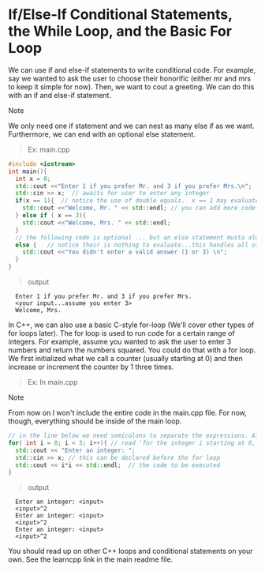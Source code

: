 # If/Else-If Conditional Statements, the While Loop, and the Basic For Loop

We can use if and else-if statements to write conditional code. 
For example, say we wanted to ask the user to choose their honorific (either mr and mrs to keep it simple for now).
Then, we want to cout a greeting. We can do this with an if and else-if statement. 

> [!NOTE]
> We only need one if statement and we can nest as many else if as we want. Furthermore, we can end with an optional else statement.

> Ex: main.cpp

```cpp
#include <iostream>
int main(){
  int x = 0;
  std::cout <<"Enter 1 if you prefer Mr. and 3 if you prefer Mrs.\n";
  std::cin >> x;  // awaits for user to enter any integer
  if(x == 1){  // notice the use of double equals.  x == 1 may evaluate to 'true' or 1 OR it may evaluate to 'false' or 0
    std::cout <<"Welcome, Mr. " << std::endl; // you can add more code as you please
  } else if ( x == 3){ 
    std::cout <<"Welcome, Mrs. " << std::endl;
  }
  // the following code is optional ... but an else statement musta always follow an if statement
  else {   // notice their is nothing to evaluate...this handles all other cases or integers entered
    std::cout <<"You didn't enter a valid answer (1 or 3) \n";
  }
}
```

> output

```console
  Enter 1 if you prefer Mr. and 3 if you prefer Mrs.
  <your input...assume you enter 3>
  Welcome, Mrs. 
```

In C++, we can also use a basic C-style for-loop (We'll cover other types of for loops later). 
The for loop is used to run code for a certain range of integers. 
For example, assume you wanted to ask the user to enter 3 numbers and return the numbers squared. 
You could do that with a for loop. We first initialized what we call a counter (usually starting at 0) and then increase or increment the counter by 1 three times. 

> Ex: In main.cpp

> [!NOTE]
> From now on I won't include the entire code in the main.cpp file. For now, though, everything should be inside of the main loop.

```cpp
// in the line below we need semicolons to separate the expressions. Also, i++ is another way of writing i = i + 1
for( int i = 0; i < 3; i++){ // read 'for the integer i starting at 0, while i is less than 3, execute some code below, and then increment the counter i by 1
  std::cout << "Enter an integer: ";
  std::cin >> x; // this can be declared before the for loop
  std::cout << i*i << std::endl;  // the code to be executed
}
```

> output

```console
  Enter an integer: <input>
  <input>^2
  Enter an integer: <input>
  <input>^2
  Enter an integer: <input>
  <input>^2
``` 

You should read up on other C++ loops and conditional statements on your own. See the learncpp link in the main readme file. 
